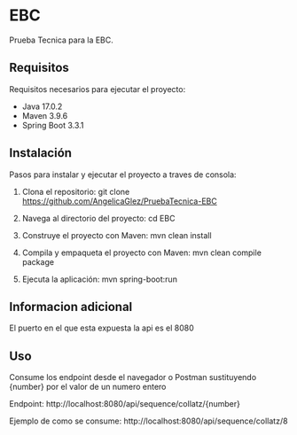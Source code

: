 # EBC

Prueba Tecnica para la EBC.

## Requisitos

Requisitos necesarios para ejecutar el proyecto:

- Java 17.0.2
- Maven 3.9.6
- Spring Boot 3.3.1

## Instalación

Pasos para instalar y ejecutar el proyecto a traves de consola:

1. Clona el repositorio:
    git clone https://github.com/AngelicaGlez/PruebaTecnica-EBC

2. Navega al directorio del proyecto:
    cd EBC
    
3. Construye el proyecto con Maven:
    mvn clean install

4. Compila y empaqueta el proyecto con Maven:
    mvn clean compile package
 
5. Ejecuta la aplicación:
    mvn spring-boot:run
    
## Informacion adicional
El puerto en el que esta expuesta la api es el 8080

## Uso
Consume los endpoint desde el navegador o Postman sustituyendo {number} por el valor de un numero entero

Endpoint:
http://localhost:8080/api/sequence/collatz/{number}

Ejemplo de como se consume:
http://localhost:8080/api/sequence/collatz/8


